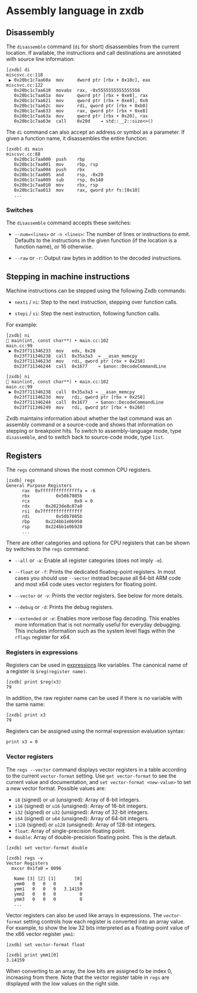 # Assembly language in zxdb

## Disassembly

The `disassemble` command (`di` for short) disassembles from the current location. If available, the
instructions and call destinations are annotated with source line information:

```
[zxdb] di
miscsvc.cc:118
 ▶ 0x20bc1c7aa60a  mov     dword ptr [rbx + 0x10c], eax
miscsvc.cc:122
   0x20bc1c7aa610  movabs  rax, -0x5555555555555556
   0x20bc1c7aa61a  mov     qword ptr [rbx + 0xe8], rax
   0x20bc1c7aa621  mov     qword ptr [rbx + 0xe8], 0x0
   0x20bc1c7aa62c  mov     rdi, qword ptr [rbx + 0xb0]
   0x20bc1c7aa633  mov     rax, qword ptr [rbx + 0xe8]
   0x20bc1c7aa63a  mov     qword ptr [rbx + 0x20], rax
   0x20bc1c7aa63e  call    0x20d    ➔ std::__2::size<>()
```

The `di` command can also accept an address or symbol as a parameter. If given a function name,
it disassembles the entire function:

```
[zxdb] di main
miscsvc.cc:88
   0x20bc1c7aa000  push    rbp
   0x20bc1c7aa001  mov     rbp, rsp
   0x20bc1c7aa004  push    rbx
   0x20bc1c7aa005  and     rsp, -0x20
   0x20bc1c7aa009  sub     rsp, 0x140
   0x20bc1c7aa010  mov     rbx, rsp
   0x20bc1c7aa013  mov     rax, qword ptr fs:[0x10]
   ...
```

### Switches

The `disassemble` command accepts these switches:

  * `--num=<lines>` or `-n <lines>`: The number of lines or instructions to emit. Defaults to the
    instructions in the given function (if the location is a function name), or 16 otherwise.

  * `--raw` or `-r`: Output raw bytes in addition to the decoded instructions.

## Stepping in machine instructions

Machine instructions can be stepped using the following Zxdb commands:

  * `nexti` / `ni`: Step to the next instruction, stepping over function calls.

  * `stepi` / `si`: Step the next instruction, following function calls.

For example:

```
[zxdb] ni
🛑 main(int, const char**) • main.cc:102
main.cc:99
 ▶ 0x23f711346233  mov   edx, 0x20 
   0x23f711346238  call  0x35a3a3  ➔ __asan_memcpy
   0x23f71134623d  mov   rdi, qword ptr [rbx + 0x258] 
   0x23f711346244  call  0x1677    ➔ $anon::DecodeCommandLine

[zxdb] ni
🛑 main(int, const char**) • main.cc:102
main.cc:99
 ▶ 0x23f711346238  call  0x35a3a3 ➔ __asan_memcpy
   0x23f71134623d  mov   rdi, qword ptr [rbx + 0x258] 
   0x23f711346244  call  0x1677   ➔ $anon::DecodeCommandLine
   0x23f711346249  mov   rdi, qword ptr [rbx + 0x260] 
```

Zxdb maintains information about whether the last command was an assembly command or a source-code
and shows that information on stepping or breakpoint hits. To switch to assembly-language mode,
type `disassemble`, and to switch back to source-code mode, type `list`.

## Registers

The `regs` command shows the most common CPU registers.

```
[zxdb] regs
General Purpose Registers
      rax  0xfffffffffffffffa = -6
      rbx          0x50b7085b 
      rcx                 0x0 = 0
      rdx      0x2023de8c87a0 
      rsi  0x7fffffffffffffff 
      rdi          0x50b7085b 
      rbp      0x224bb1e0b950 
      rsp      0x224bb1e0b928 
      ...
```

There are other categories and options for CPU registers that can be shown by switches to the `regs`
command:

  * `--all` or `-a`: Enable all register categories (does not imply `-e`).

  * `--float` or `-f`: Prints the dedicated floating-point registers. In most cases you should use
    `--vector` instead because all 64-bit ARM code and most x64 code uses vector registers for
    floating point.

  * `--vector` or `-v`: Prints the vector registers. See below for more details.
  * `--debug` or `-d`: Prints the debug registers.

  * `--extended` or `-e`: Enables more verbose flag decoding. This enables more information
    that is not normally useful for everyday debugging. This includes information such as the
    system level flags within the `rflags` register for x64.

### Registers in expressions

Registers can be used in [expressions](printing.md) like variables. The canonical name of a register
is `$reg(register name)`.

```
[zxdb] print $reg(x3)
79
```

In addition, the raw register name can be used if there is no variable with the same name:

```
[zxdb] print x3
79
```

Registers can be assigned using the normal expression evaluation syntax:

```
print x3 = 0
```

### Vector registers

The `regs --vector` command displays vector registers in a table according to the current
`vector-format` setting. Use `get vector-format` to see the current value and documentation, and
`set vector-format <new-value>` to set a new vector format. Possible values are:

  * `i8` (signed) or `u8` (unsigned): Array of 8-bit integers.
  * `i16` (signed) or `u16` (unsigned): Array of 16-bit integers.
  * `i32` (signed) or `u32` (unsigned): Array of 32-bit integers.
  * `i64` (signed) or `u64` (unsigned): Array of 64-bit integers.
  * `i128` (signed) or `u128` (unsigned): Array of 128-bit integers.
  * `float`: Array of single-precision floating point.
  * `double`: Array of double-precision floating point. This is the default.

```
[zxdb] set vector-format double

[zxdb] regs -v
Vector Registers
  mxcsr 0x1fa0 = 8096

   Name [3] [2] [1]       [0]
   ymm0   0   0   0         0
   ymm1   0   0   0   3.14159
   ymm2   0   0   0         0
   ymm3   0   0   0         0
   ...
```

Vector registers can also be used like arrays in expressions. The `vector-format` setting controls
how each register is converted into an array value. For example, to show the low 32 bits interpreted
as a floating-point value of the x86 vector register `ymm1`:

```
[zxdb] set vector-format float

[zxdb] print ymm1[0]
3.14159
```

When converting to an array, the low bits are assigned to be index 0, increasing from there.
Note that the vector register table in `regs` are displayed with the low values on the right side.
